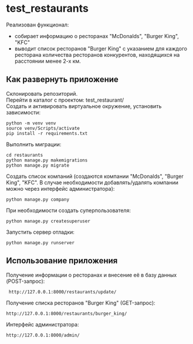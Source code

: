 # test_restaurants
Реализован функционал:  
- собирает информацию о ресторанах "McDonalds", "Burger King", "KFC"
- выводит список ресторанов "Burger King" с указанием для каждого ресторана количества ресторанов конкурентов, находящихся на расстоянии менее 2-х км.

## Как развернуть приложение
Склонировать репозиторий.  
Перейти в каталог с проектом: test_restaurant/  
Создать и активировать виртуальное окружение, установить зависимости:
```
python -m venv venv
source venv/Scripts/activate
pip install -r requirements.txt
```
Выполнить миграции:  
```
cd restaurants
python manage.py makemigrations
python manage.py migrate
```
Создать список компаний (создаются компании "McDonalds", "Burger King", "KFC". В случае необходимости добавлять/удалять компании можно через интерфейс администратора):
```
python manage.py company
```
При необходимости создать суперпользователя:
```
python manage.py createsuperuser
```
Запустить сервер отладки:
```
python manage.py runserver
```
  
## Использование приложения
Получение информации о ресторанах и внесение её в базу данных (POST-запрос):
```
 http://127.0.0.1:8000/restaurants/update/
```
Получение списка ресторанов "Burger King" (GET-запрос):
```
http://127.0.0.1:8000/restaurants/burger_king/
```
Интерфейс администратора:
```
http://127.0.0.1:8000/admin/
```